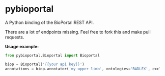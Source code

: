 # pybioportal
A Python binding of the BioPortal REST API.

There are a lot of endpoints missing. Feel free to fork this and make pull requests.

**Usage example:** 

```python
from pybioportal.Bioportal import Bioportal

biop = Bioportal('{{your api key}}')
annotations = biop.annotator('my upper limb', ontologies='RADLEX', exclude_synonyms='false')
```

